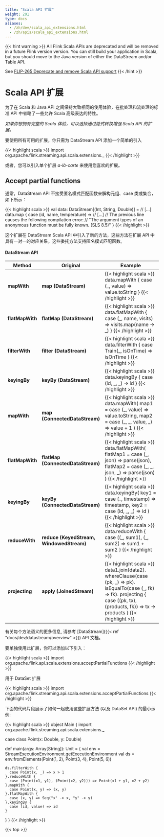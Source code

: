 ```yaml
---
title: "Scala API 扩展"
weight: 201
type: docs
aliases:
  - /zh/dev/scala_api_extensions.html
  - /zh/apis/scala_api_extensions.html
---
```

<!--
Licensed to the Apache Software Foundation (ASF) under one
or more contributor license agreements.  See the NOTICE file
distributed with this work for additional information
regarding copyright ownership.  The ASF licenses this file
to you under the Apache License, Version 2.0 (the
"License"); you may not use this file except in compliance
with the License.  You may obtain a copy of the License at

  http://www.apache.org/licenses/LICENSE-2.0

Unless required by applicable law or agreed to in writing,
software distributed under the License is distributed on an
"AS IS" BASIS, WITHOUT WARRANTIES OR CONDITIONS OF ANY
KIND, either express or implied.  See the License for the
specific language governing permissions and limitations
under the License.
-->

{{< hint warning >}}
All Flink Scala APIs are deprecated and will be removed in a future Flink version version. You can still build your application in Scala, but you should move to the Java version of either the DataStream and/or Table API.

See <a href="https://cwiki.apache.org/confluence/display/FLINK/FLIP-265+Deprecate+and+remove+Scala+API+support">FLIP-265 Deprecate and remove Scala API support</a>
{{< /hint >}}

# Scala API 扩展

为了在 Scala 和 Java API 之间保持大致相同的使用体验，在批处理和流处理的标准 API 中省略了一些允许 Scala 高级表达的特性。

_如果你想拥有完整的 Scala 体验，可以选择通过隐式转换增强 Scala API 的扩展。_

要使用所有可用的扩展，你只需为 DataStream API 添加一个简单的引入

{{< highlight scala >}}
import org.apache.flink.streaming.api.scala.extensions._
{{< /highlight >}}

或者，您可以引入单个扩展  _a-là-carte_ 来使用您喜欢的扩展。

## Accept partial functions

通常，DataStream API 不接受匿名模式匹配函数来解构元组、case 类或集合，如下所示：

{{< highlight scala >}}
val data: DataStream[(Int, String, Double)] = // [...]
data.map {
  case (id, name, temperature) => // [...]
  // The previous line causes the following compilation error:
  // "The argument types of an anonymous function must be fully known. (SLS 8.5)"
}
{{< /highlight >}}

这个扩展在 DataStream Scala API 中引入了新的方法，这些方法在扩展 API 中具有一对一的对应关系。这些委托方法支持匿名模式匹配函数。

#### DataStream API

<table class="table table-bordered">
  <thead>
    <tr>
      <th class="text-left" style="width: 20%">Method</th>
      <th class="text-left" style="width: 20%">Original</th>
      <th class="text-center">Example</th>
    </tr>
  </thead>

  <tbody>
    <tr>
      <td><strong>mapWith</strong></td>
      <td><strong>map (DataStream)</strong></td>
      <td>
{{< highlight scala >}}
data.mapWith {
  case (_, value) => value.toString
}
{{< /highlight >}}
      </td>
    </tr>
    <tr>
      <td><strong>flatMapWith</strong></td>
      <td><strong>flatMap (DataStream)</strong></td>
      <td>
{{< highlight scala >}}
data.flatMapWith {
  case (_, name, visits) => visits.map(name -> _)
}
{{< /highlight >}}
      </td>
    </tr>
    <tr>
      <td><strong>filterWith</strong></td>
      <td><strong>filter (DataStream)</strong></td>
      <td>
{{< highlight scala >}}
data.filterWith {
  case Train(_, isOnTime) => isOnTime
}
{{< /highlight >}}
      </td>
    </tr>
    <tr>
      <td><strong>keyingBy</strong></td>
      <td><strong>keyBy (DataStream)</strong></td>
      <td>
{{< highlight scala >}}
data.keyingBy {
  case (id, _, _) => id
}
{{< /highlight >}}
      </td>
    </tr>
    <tr>
      <td><strong>mapWith</strong></td>
      <td><strong>map (ConnectedDataStream)</strong></td>
      <td>
{{< highlight scala >}}
data.mapWith(
  map1 = case (_, value) => value.toString,
  map2 = case (_, _, value, _) => value + 1
)
{{< /highlight >}}
      </td>
    </tr>
    <tr>
      <td><strong>flatMapWith</strong></td>
      <td><strong>flatMap (ConnectedDataStream)</strong></td>
      <td>
{{< highlight scala >}}
data.flatMapWith(
  flatMap1 = case (_, json) => parse(json),
  flatMap2 = case (_, _, json, _) => parse(json)
)
{{< /highlight >}}
      </td>
    </tr>
    <tr>
      <td><strong>keyingBy</strong></td>
      <td><strong>keyBy (ConnectedDataStream)</strong></td>
      <td>
{{< highlight scala >}}
data.keyingBy(
  key1 = case (_, timestamp) => timestamp,
  key2 = case (id, _, _) => id
)
{{< /highlight >}}
      </td>
    </tr>
    <tr>
      <td><strong>reduceWith</strong></td>
      <td><strong>reduce (KeyedStream, WindowedStream)</strong></td>
      <td>
{{< highlight scala >}}
data.reduceWith {
  case ((_, sum1), (_, sum2) => sum1 + sum2
}
{{< /highlight >}}
      </td>
    </tr>
    <tr>
      <td><strong>projecting</strong></td>
      <td><strong>apply (JoinedStream)</strong></td>
      <td>
{{< highlight scala >}}
data1.join(data2).
  whereClause(case (pk, _) => pk).
  isEqualTo(case (_, fk) => fk).
  projecting {
    case ((pk, tx), (products, fk)) => tx -> products
  }
{{< /highlight >}}
      </td>
    </tr>
  </tbody>
</table>



有关每个方法语义的更多信息, 请参考 [DataStream]({{< ref "docs/dev/datastream/overview" >}}) API 文档。

要单独使用此扩展，你可以添加以下引入：

{{< highlight scala >}}
import org.apache.flink.api.scala.extensions.acceptPartialFunctions
{{< /highlight >}}

用于 DataSet 扩展

{{< highlight scala >}}
import org.apache.flink.streaming.api.scala.extensions.acceptPartialFunctions
{{< /highlight >}}

下面的代码片段展示了如何一起使用这些扩展方法 (以及 DataSet API) 的最小示例:

{{< highlight scala >}}
object Main {
  import org.apache.flink.streaming.api.scala.extensions._

  case class Point(x: Double, y: Double)

  def main(args: Array[String]): Unit = {
    val env = StreamExecutionEnvironment.getExecutionEnvironment
    val ds = env.fromElements(Point(1, 2), Point(3, 4), Point(5, 6))
    
    ds.filterWith {
      case Point(x, _) => x > 1
    }.reduceWith {
      case (Point(x1, y1), (Point(x2, y2))) => Point(x1 + y1, x2 + y2)
    }.mapWith {
      case Point(x, y) => (x, y)
    }.flatMapWith {
      case (x, y) => Seq("x" -> x, "y" -> y)
    }.keyingBy {
      case (id, value) => id
    }
  }
}
{{< /highlight >}}

{{< top >}}
